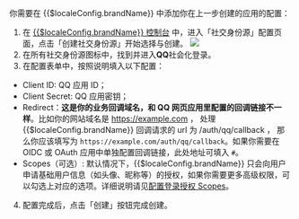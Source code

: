 <IntegrationDetailCard :title="`在 ${$localeConfig.brandName} 填入 QQ 网页应用配置`">

你需要在 {{$localeConfig.brandName}} 中添加你在上一步创建的应用的配置：

1. 在 [{{$localeConfig.brandName}} 控制台](https://console.authing.cn) 中，进入「社交身份源」配置页面，点击「创建社交身份源」开始选择与创建。
![](~@imagesZhCn/connections/Add-Social-Connections.png)
2. 在所有社交身份源图标中，找到并进入**QQ**社会化登录。
3. 在配置表单中，按照说明填入以下配置：

- Client ID: QQ 应用 ID；
- Client Secret: QQ 应用密钥；
- Redirect：**这是你的业务回调域名，和 QQ 网页应用里配置的回调链接不一样**。比如你的网站域名是 https://example.com ， 处理 {{$localeConfig.brandName}} 回调请求的 url 为 /auth/qq/callback ， 那么你应该填写为 `https://example.com/auth/qq/callback`。如果你需要在 OIDC 或 OAuth 应用中单独配置回调链接，此处地址可填入 `#`。
- Scopes（可选）: 默认情况下，{{$localeConfig.brandName}} 只会向用户申请基础用户信息（如头像、昵称等）的授权，如果你需要更多高级权限，可以勾选上对应的选项。详细说明请见[配置登录授权 Scopes](social-login-scopes.md#qq)。


4. 配置完成后，点击「创建」按钮完成创建。

</IntegrationDetailCard>